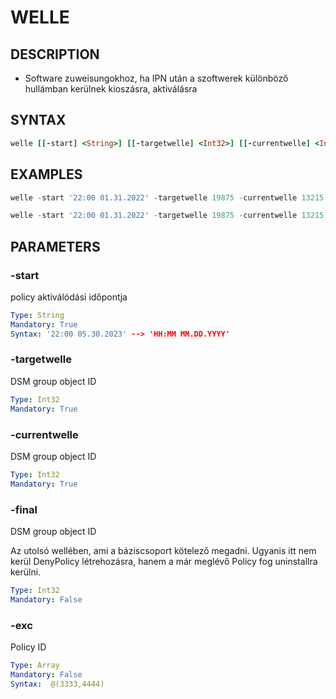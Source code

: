 # WELLE

## DESCRIPTION
+ Software zuweisungokhoz, ha IPN után a szoftwerek különböző hullámban kerülnek kioszásra, aktiválásra


## SYNTAX

```ruby
welle [[-start] <String>] [[-targetwelle] <Int32>] [[-currentwelle] <Int32>] [[-exc] <Array>] [[-final] <Int32>]
```

## EXAMPLES

```powershell
welle -start '22:00 01.31.2022' -targetwelle 19875 -currentwelle 13215 -exc @(32544,68768)

welle -start '22:00 01.31.2022' -targetwelle 19875 -currentwelle 13215 -final 19875

```

## PARAMETERS

### -start
policy aktiválódási időpontja

```yaml
Type: String
Mandatory: True
Syntax: '22:00 05.30.2023' --> 'HH:MM MM.DD.YYYY'
```

### -targetwelle
DSM group object ID

```yaml
Type: Int32
Mandatory: True
```
### -currentwelle
DSM group object ID

```yaml
Type: Int32
Mandatory: True
```
### -final
DSM group object ID

Az utolsó wellében, ami a báziscsoport kötelező megadni. Ugyanis itt nem kerül DenyPolicy létrehozásra, hanem a  már meglévő Policy fog uninstallra kerülni.
```yaml
Type: Int32
Mandatory: False
```

### -exc
Policy ID 

```yaml
Type: Array
Mandatory: False
Syntax:  @(3333,4444)
```
